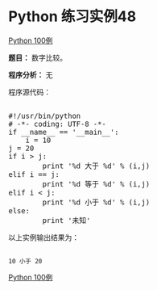 Python 练习实例48
=============

 [Python 100例](python-100-examples.md)


 **题目：** 数字比较。

 **程序分析：** 无

 程序源代码：

  <pre>

#!/usr/bin/python
# -*- coding: UTF-8 -*-
if __name__ == '__main__':
    i = 10
j = 20
if i > j:
        print '%d 大于 %d' % (i,j)
elif i == j:
        print '%d 等于 %d' % (i,j)
elif i < j:
        print '%d 小于 %d' % (i,j)
else:
        print '未知'
</pre>

  以上实例输出结果为：


```

10 小于 20

```

 [Python 100例](python-100-examples.md)
